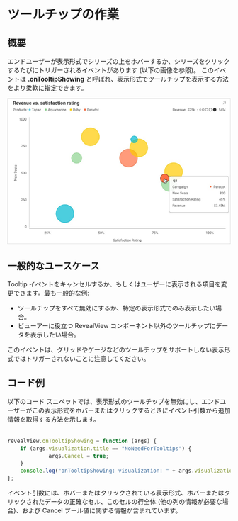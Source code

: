 # ツールチップの作業

## 概要

エンドユーザーが表示形式でシリーズの上をホバーするか、シリーズをクリックするたびにトリガーされるイベントがあります (以下の画像を参照)。
このイベントは __.onTooltipShowing__ と呼ばれ、表示形式でツールチップを表示する方法をより柔軟に指定できます。

<img src="images/tooltips-sample.png" alt="Image showing Reveal's tooltips" class="responsive-img"/>

## 一般的なユースケース
Tooltip イベントをキャンセルするか、もしくはユーザーに表示される項目を変更できます。最も一般的な例:

- ツールチップをすべて無効にするか、特定の表示形式でのみ表示したい場合。
- ビューアーに役立つ RevealView コンポーネント以外のツールチップにデータを表示したい場合。

このイベントは、グリッドやゲージなどのツールチップをサポートしない表示形式ではトリガーされないことに注意してください。


## コード例

以下のコード スニペットでは、表示形式のツールチップを無効にし、エンドユーザーがこの表示形式をホバーまたはクリックするときにイベント引数から追加情報を取得する方法を示します。


``` js

revealView.onTooltipShowing = function (args) {
    if (args.visualization.title == "NoNeedForTooltips") {
             args.Cancel = true;
    }
    console.log("onTooltipShowing: visualization: " + args.visualization.title() + ",cell: " + args.cell.value + ", row:" + args.row.length);
};

```

イベント引数には、ホバーまたはクリックされている表示形式、ホバーまたはクリックされたデータの正確なセル、このセルの行全体 (他の列の情報が必要な場合)、および Cancel ブール値に関する情報が含まれています。
